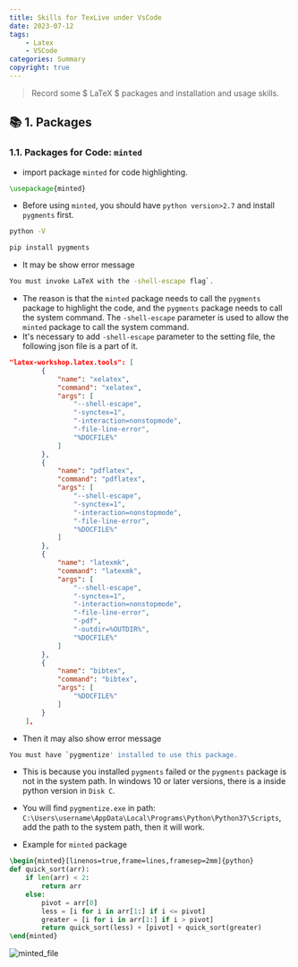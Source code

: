 ```yaml
---
title: Skills for TexLive under VsCode
date: 2023-07-12
tags: 
    - Latex
    - VSCode
categories: Summary
copyright: true
---
```


> Record some $ LaTeX $ packages and installation and usage skills.

<!--more-->

## :books: 1. Packages

### 1.1. Packages for Code: `minted`

- import package `minted` for code highlighting.

```latex
\usepackage{minted}
```

- Before using `minted`, you should have `python version>2.7` and install `pygments` first.

```bash
python -V

pip install pygments
```

- It may be show error message

```bash
You must invoke LaTeX with the -shell-escape flag`. 
```

- The reason is that the `minted` package needs to call the `pygments` package to highlight the code, and the `pygments` package needs to call the system command. The `-shell-escape` parameter is used to allow the `minted` package to call the system command.
- It's necessary to add `-shell-escape` parameter to the setting file, the following json file is a part of it.

```json
"latex-workshop.latex.tools": [
        {
            "name": "xelatex",
            "command": "xelatex",
            "args": [
                "--shell-escape",
                "-synctex=1",
                "-interaction=nonstopmode",
                "-file-line-error",
                "%DOCFILE%"
            ]
        },
        {
            "name": "pdflatex",
            "command": "pdflatex",
            "args": [
                "--shell-escape",
                "-synctex=1",
                "-interaction=nonstopmode",
                "-file-line-error",
                "%DOCFILE%"
            ]
        },
        {
            "name": "latexmk",
            "command": "latexmk",
            "args": [
                "--shell-escape",
                "-synctex=1",
                "-interaction=nonstopmode",
                "-file-line-error",
                "-pdf",
                "-outdir=%OUTDIR%",
                "%DOCFILE%"
            ]
        },
        {
            "name": "bibtex",
            "command": "bibtex",
            "args": [
                "%DOCFILE%"
            ]
        }
    ],
```

- Then it may also show error message

```bash
You must have `pygmentize' installed to use this package.
```

- This is because you installed `pygments` failed or the `pygments` package is not in the system path. In windows 10 or later versions, there is a inside python version in `Disk C`.
- You will find `pygmentize.exe` in path: `C:\Users\username\AppData\Local\Programs\Python\Python37\Scripts`, add the path to the system path, then it will work.

- Example for `minted` package

```latex
\begin{minted}[linenos=true,frame=lines,framesep=2mm]{python}
def quick_sort(arr):
    if len(arr) < 2:
        return arr
    else:
        pivot = arr[0]
        less = [i for i in arr[1:] if i <= pivot]
        greater = [i for i in arr[1:] if i > pivot]
        return quick_sort(less) + [pivot] + quick_sort(greater)
\end{minted}
```

![minted_file][1]

<!-- markdownlint-disable-file MD025 MD028 MD033 -->
[1]: https://cdn.jsdelivr.net/gh/boom1999/boom1999.github.io@hexo_backup/images/tex/minted.jpg
